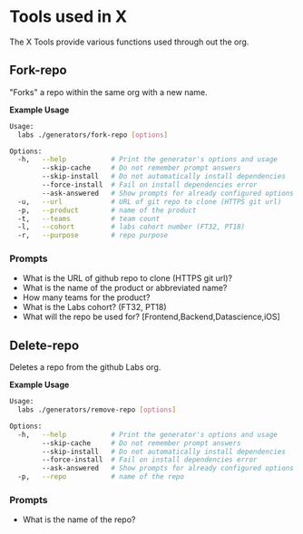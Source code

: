 # Tools used in X

The X Tools provide various functions used through out the org.

## Fork-repo

"Forks" a repo within the same org with a new name.

**Example Usage**

``` bash
Usage:
  labs ./generators/fork-repo [options]

Options:
  -h,   --help           # Print the generator's options and usage
        --skip-cache     # Do not remember prompt answers               Default: false
        --skip-install   # Do not automatically install dependencies    Default: false
        --force-install  # Fail on install dependencies error           Default: false
        --ask-answered   # Show prompts for already configured options  Default: false
  -u,   --url            # URL of git repo to clone (HTTPS git url)
  -p,   --product        # name of the product
  -t,   --teams          # team count
  -l,   --cohort         # labs cohort number (FT32, PT18)
  -r,   --purpose        # repo purpose
```

### Prompts

- What is the URL of github repo to clone (HTTPS git url)?
- What is the name of the product or abbreviated name?
- How many teams for the product?
- What is the Labs cohort? (FT32, PT18)
- What will the repo be used for? [Frontend,Backend,Datascience,iOS]

## Delete-repo

Deletes a repo from the github Labs org.

**Example Usage**

``` bash
Usage:
  labs ./generators/remove-repo [options]

Options:
  -h,   --help           # Print the generator's options and usage
        --skip-cache     # Do not remember prompt answers               Default: false
        --skip-install   # Do not automatically install dependencies    Default: false
        --force-install  # Fail on install dependencies error           Default: false
        --ask-answered   # Show prompts for already configured options  Default: false
  -p,   --repo           # name of the repo
```

### Prompts

- What is the name of the repo?
